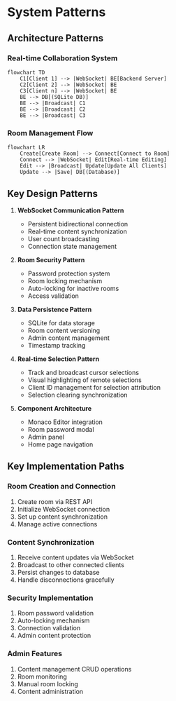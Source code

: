 # System Patterns

## Architecture Patterns

### Real-time Collaboration System
```mermaid
flowchart TD
    C1[Client 1] --> |WebSocket| BE[Backend Server]
    C2[Client 2] --> |WebSocket| BE
    C3[Client n] --> |WebSocket| BE
    BE --> DB[(SQLite DB)]
    BE --> |Broadcast| C1
    BE --> |Broadcast| C2
    BE --> |Broadcast| C3
```

### Room Management Flow
```mermaid
flowchart LR
    Create[Create Room] --> Connect[Connect to Room]
    Connect --> |WebSocket| Edit[Real-time Editing]
    Edit --> |Broadcast| Update[Update All Clients]
    Update --> |Save| DB[(Database)]
```

## Key Design Patterns

1. **WebSocket Communication Pattern**
   - Persistent bidirectional connection
   - Real-time content synchronization
   - User count broadcasting
   - Connection state management

2. **Room Security Pattern**
   - Password protection system
   - Room locking mechanism
   - Auto-locking for inactive rooms
   - Access validation

3. **Data Persistence Pattern**
   - SQLite for data storage
   - Room content versioning
   - Admin content management
   - Timestamp tracking

4. **Real-time Selection Pattern**
   - Track and broadcast cursor selections
   - Visual highlighting of remote selections
   - Client ID management for selection attribution
   - Selection clearing synchronization

5. **Component Architecture**
   - Monaco Editor integration
   - Room password modal
   - Admin panel
   - Home page navigation

## Key Implementation Paths

### Room Creation and Connection
1. Create room via REST API
2. Initialize WebSocket connection
3. Set up content synchronization
4. Manage active connections

### Content Synchronization
1. Receive content updates via WebSocket
2. Broadcast to other connected clients
3. Persist changes to database
4. Handle disconnections gracefully

### Security Implementation
1. Room password validation
2. Auto-locking mechanism
3. Connection validation
4. Admin content protection

### Admin Features
1. Content management CRUD operations
2. Room monitoring
3. Manual room locking
4. Content administration
